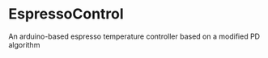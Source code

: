 # EspressoControl
An arduino-based espresso temperature controller based on a modified PD algorithm
